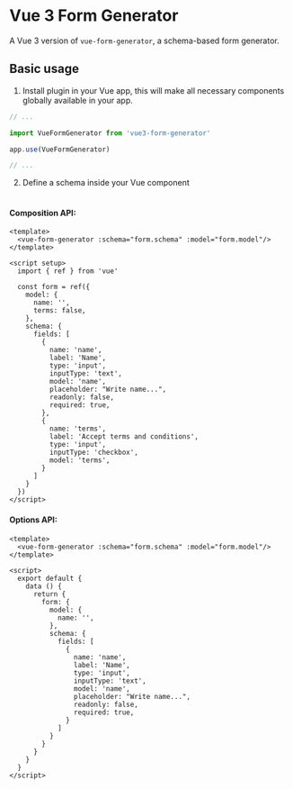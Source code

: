 # Vue 3 Form Generator
A Vue 3 version of `vue-form-generator`, a schema-based form generator.

## Basic usage
1. Install plugin in your Vue app, this will make all necessary components globally available in your app.
```javascript
// ...

import VueFormGenerator from 'vue3-form-generator'

app.use(VueFormGenerator)

// ...
```
2. Define a schema inside your Vue component
<br><br>
#### Composition API:
```vue
<template>
  <vue-form-generator :schema="form.schema" :model="form.model"/>
</template>

<script setup>
  import { ref } from 'vue'
  
  const form = ref({
    model: {
      name: '',
      terms: false,
    },
    schema: {
      fields: [
        {
          name: 'name',
          label: 'Name',
          type: 'input',
          inputType: 'text',
          model: 'name',
          placeholder: "Write name...",
          readonly: false,
          required: true,
        },
        {
          name: 'terms',
          label: 'Accept terms and conditions',
          type: 'input',
          inputType: 'checkbox',
          model: 'terms',
        }
      ]
    }
  })
</script>
```
#### Options API:
```vue
<template>
  <vue-form-generator :schema="form.schema" :model="form.model"/>
</template>

<script>
  export default {
    data () {
      return {
        form: {
          model: {
            name: '',
          },
          schema: {
            fields: [
              {
                name: 'name',
                label: 'Name',
                type: 'input',
                inputType: 'text',
                model: 'name',
                placeholder: "Write name...",
                readonly: false,
                required: true,
              }
            ]
          }
        }
      }
    }
  }
</script>
```

